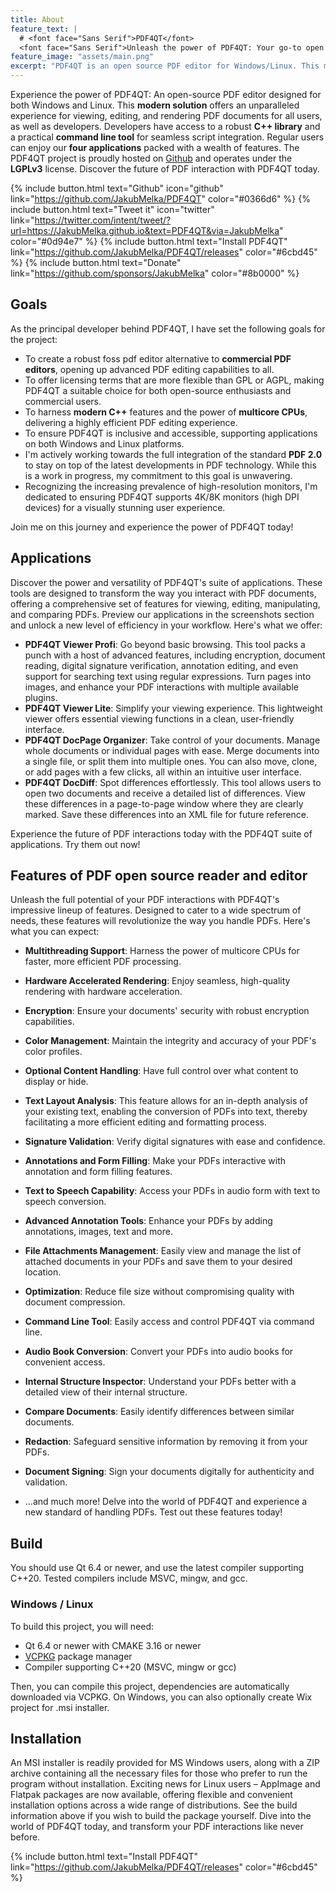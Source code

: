 ```yaml
---
title: About
feature_text: |
  # <font face="Sans Serif">PDF4QT</font>
  <font face="Sans Serif">Unleash the power of PDF4QT: Your go-to open source PDF editor powered by the Qt framework. With a robust C++ library, intuitive PDF viewing/editing applications, and a handy command-line tool, PDF4QT streamlines your PDF interactions. Try it today.</font>
feature_image: "assets/main.png"  
excerpt: "PDF4QT is an open source PDF editor for Windows/Linux. This modern solution offers an unparalleled experience for viewing, editing, and rendering PDF documents."
---
```


Experience the power of PDF4QT: An open-source PDF editor designed for both Windows and Linux. This **modern solution** offers an unparalleled experience for viewing, editing, and rendering PDF documents for all users, as well as developers. Developers have access to a robust **C++ library** and a practical **command line tool** for seamless script integration. Regular users can enjoy our **four applications** packed with a wealth of features. The PDF4QT project is proudly hosted on [Github](https://github.com/JakubMelka/PDF4QT) and operates under the **LGPLv3** license. Discover the future of PDF interaction with PDF4QT today.

{% include button.html text="Github" icon="github" link="https://github.com/JakubMelka/PDF4QT" color="#0366d6" %} {% include button.html text="Tweet it" icon="twitter" link="https://twitter.com/intent/tweet/?url=https://JakubMelka.github.io&text=PDF4QT&via=JakubMelka" color="#0d94e7" %} {% include button.html text="Install PDF4QT" link="https://github.com/JakubMelka/PDF4QT/releases" color="#6cbd45" %} {% include button.html text="Donate" link="https://github.com/sponsors/JakubMelka" color="#8b0000" %}

## Goals

As the principal developer behind PDF4QT, I have set the following goals for the project:

- To create a robust foss pdf editor alternative to **commercial PDF editors**, opening up advanced PDF editing capabilities to all.
- To offer licensing terms that are more flexible than GPL or AGPL, making PDF4QT a suitable choice for both open-source enthusiasts and commercial users.
- To harness **modern C++** features and the power of **multicore CPUs**, delivering a highly efficient PDF editing experience.
- To ensure PDF4QT is inclusive and accessible, supporting applications on both Windows and Linux platforms.
- I'm actively working towards the full integration of the standard **PDF 2.0** to stay on top of the latest developments in PDF technology. While this is a work in progress, my commitment to this goal is unwavering.
- Recognizing the increasing prevalence of high-resolution monitors, I'm dedicated to ensuring PDF4QT supports 4K/8K monitors (high DPI devices) for a visually stunning user experience.

Join me on this journey and experience the power of PDF4QT today!

## Applications

Discover the power and versatility of PDF4QT's suite of applications. These tools are designed to transform the way you interact with PDF documents, offering a comprehensive set of features for viewing, editing, manipulating, and comparing PDFs. Preview our applications in the screenshots section and unlock a new level of efficiency in your workflow. Here's what we offer:

- **PDF4QT Viewer Profi**: Go beyond basic browsing. This tool packs a punch with a host of advanced features, including encryption, document reading, digital signature verification, annotation editing, and even support for searching text using regular expressions. Turn pages into images, and enhance your PDF interactions with multiple available plugins.
- **PDF4QT Viewer Lite**: Simplify your viewing experience. This lightweight viewer offers essential viewing functions in a clean, user-friendly interface.
- **PDF4QT DocPage Organizer**: Take control of your documents. Manage whole documents or individual pages with ease. Merge documents into a single file, or split them into multiple ones. You can also move, clone, or add pages with a few clicks, all within an intuitive user interface.
- **PDF4QT DocDiff**: Spot differences effortlessly. This tool allows users to open two documents and receive a detailed list of differences. View these differences in a page-to-page window where they are clearly marked. Save these differences into an XML file for future reference.

Experience the future of PDF interactions today with the PDF4QT suite of applications. Try them out now!

## Features of PDF open source reader and editor

Unleash the full potential of your PDF interactions with PDF4QT's impressive lineup of features. Designed to cater to a wide spectrum of needs, these features will revolutionize the way you handle PDFs. Here's what you can expect:

- **Multithreading Support**: Harness the power of multicore CPUs for faster, more efficient PDF processing.
- **Hardware Accelerated Rendering**: Enjoy seamless, high-quality rendering with hardware acceleration.
- **Encryption**: Ensure your documents' security with robust encryption capabilities.
- **Color Management**: Maintain the integrity and accuracy of your PDF's color profiles.
- **Optional Content Handling**: Have full control over what content to display or hide.
- **Text Layout Analysis**: This feature allows for an in-depth analysis of your existing text, enabling the conversion of PDFs into text, thereby facilitating a more efficient editing and formatting process.
- **Signature Validation**: Verify digital signatures with ease and confidence.
- **Annotations and Form Filling**: Make your PDFs interactive with annotation and form filling features.
- **Text to Speech Capability**: Access your PDFs in audio form with text to speech conversion.
- **Advanced Annotation Tools**: Enhance your PDFs by adding annotations, images, text and more.
- **File Attachments Management**: Easily view and manage the list of attached documents in your PDFs and save them to your desired location.
- **Optimization**: Reduce file size without compromising quality with document compression.
- **Command Line Tool**: Easily access and control PDF4QT via command line.
- **Audio Book Conversion**: Convert your PDFs into audio books for convenient access.
- **Internal Structure Inspector**: Understand your PDFs better with a detailed view of their internal structure.
- **Compare Documents**: Easily identify differences between similar documents.
- **Redaction**: Safeguard sensitive information by removing it from your PDFs.
- **Document Signing**: Sign your documents digitally for authenticity and validation.

- ...and much more! Delve into the world of PDF4QT and experience a new standard of handling PDFs. Test out these features today!

## Build

You should use Qt 6.4 or newer, and use the latest compiler supporting C++20. Tested compilers include MSVC, mingw, and gcc.

### Windows / Linux

To build this project, you will need:

- Qt 6.4 or newer with CMAKE 3.16 or newer
- [VCPKG](https://vcpkg.io/en/index.html) package manager
- Compiler supporting C++20 (MSVC, mingw or gcc)

Then, you can compile this project, dependencies are automatically downloaded via VCPKG. On Windows, you can also optionally create Wix project for .msi installer.

## Installation

An MSI installer is readily provided for MS Windows users, along with a ZIP archive containing all the necessary files for those who prefer to run the program without installation.
Exciting news for Linux users – AppImage and Flatpak packages are now available, offering flexible and convenient installation options across a wide range of distributions.
See the build information above if you wish to build the package yourself. Dive into the world of PDF4QT today, and transform your PDF interactions like never before.

{% include button.html text="Install PDF4QT" link="https://github.com/JakubMelka/PDF4QT/releases" color="#6cbd45" %}